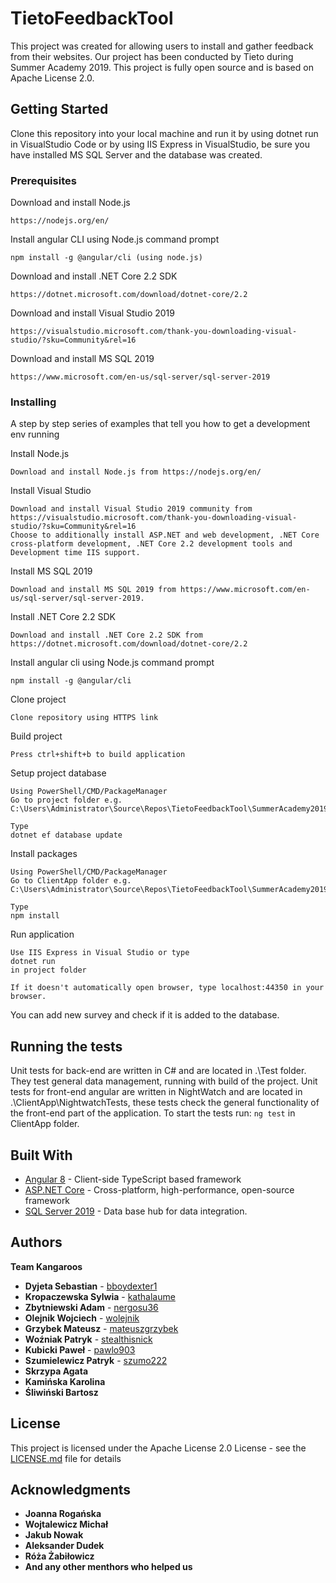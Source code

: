 # TietoFeedbackTool

This project was created for allowing users to install and gather feedback from their websites. Our project has been conducted by Tieto during Summer Academy 2019.
This project is fully open source and is based on Apache License 2.0.

## Getting Started

Clone this repository into your local machine and run it by using dotnet run in VisualStudio Code or by using IIS Express in VisualStudio, be sure you have installed MS SQL Server and the database was created.

### Prerequisites

Download and install Node.js
```
https://nodejs.org/en/
```

Install angular CLI using Node.js command prompt
```
npm install -g @angular/cli (using node.js)
```

Download and install .NET Core 2.2 SDK
```
https://dotnet.microsoft.com/download/dotnet-core/2.2
```

Download and install Visual Studio 2019
```
https://visualstudio.microsoft.com/thank-you-downloading-visual-studio/?sku=Community&rel=16
```

Download and install MS SQL 2019
```
https://www.microsoft.com/en-us/sql-server/sql-server-2019
```
### Installing

A step by step series of examples that tell you how to get a development env running

Install Node.js

```
Download and install Node.js from https://nodejs.org/en/
```

Install Visual Studio

```
Download and install Visual Studio 2019 community from https://visualstudio.microsoft.com/thank-you-downloading-visual-studio/?sku=Community&rel=16
Choose to additionally install ASP.NET and web development, .NET Core cross-platform development, .NET Core 2.2 development tools and Development time IIS support.
```

Install MS SQL 2019

```
Download and install MS SQL 2019 from https://www.microsoft.com/en-us/sql-server/sql-server-2019.
```

Install .NET Core 2.2 SDK
```
Download and install .NET Core 2.2 SDK from https://dotnet.microsoft.com/download/dotnet-core/2.2
```

Install angular cli using Node.js command prompt
```
npm install -g @angular/cli
```

Clone project
```
Clone repository using HTTPS link
```

Build project
```
Press ctrl+shift+b to build application
```

Setup project database
```
Using PowerShell/CMD/PackageManager
Go to project folder e.g. C:\Users\Administrator\Source\Repos\TietoFeedbackTool\SummerAcademy2019\TietoFeedbackTool\TietoFeedbackTool

Type
dotnet ef database update
```

Install packages
```
Using PowerShell/CMD/PackageManager
Go to ClientApp folder e.g. C:\Users\Administrator\Source\Repos\TietoFeedbackTool\SummerAcademy2019\TietoFeedbackTool\TietoFeedbackTool\ClientApp

Type
npm install
```

Run application
```
Use IIS Express in Visual Studio or type
dotnet run
in project folder

If it doesn't automatically open browser, type localhost:44350 in your browser.
```

You can add new survey and check if it is added to the database.

## Running the tests

Unit tests for back-end are written in C# and are located in .\Test folder. They test general data management, running with build of the project.
Unit tests for front-end angular are written in NightWatch and are located in .\ClientApp\NightwatchTests, these tests check the general functionality of the front-end part of the application.
To start the tests run:
```ng test```
in ClientApp folder.

## Built With

* [Angular 8](https://angular.io/docs) -  Client-side TypeScript based framework
* [ASP.NET Core](https://docs.microsoft.com/en-us/aspnet/core/getting-started/?view=aspnetcore-2.2&tabs=windows) - Cross-platform, high-performance, open-source framework
* [SQL Server 2019](https://www.microsoft.com/en-us/sql-server/sql-server-2019) -  Data base hub for data integration.

## Authors
**Team Kangaroos**
* **Dyjeta Sebastian** - [bboydexter1](https://github.com/bboydexter1)
* **Kropaczewska Sylwia** - [kathalaume](https://github.com/kathalaume)
* **Zbytniewski Adam** - [nergosu36](https://github.com/nergosu36)
* **Olejnik Wojciech** - [wolejnik](https://github.com/wolejnik)
* **Grzybek Mateusz** - [mateuszgrzybek](https://github.com/mateuszgrzybek)
* **Woźniak Patryk** - [stealthisnick](https://github.com/StealThisNick)
* **Kubicki Paweł** - [pawlo903](https://github.com/pawlo903)
* **Szumielewicz Patryk** - [szumo222](https://github.com/szumo222)
* **Skrzypa Agata**
* **Kamińska Karolina**
* **Śliwiński Bartosz**

## License

This project is licensed under the Apache License 2.0  License - see the [LICENSE.md](LICENSE.md) file for details

## Acknowledgments

* **Joanna Rogańska**
* **Wojtalewicz Michał**
* **Jakub Nowak**
* **Aleksander Dudek**
* **Róża Żabiłowicz**
* **And any other menthors who helped us**
